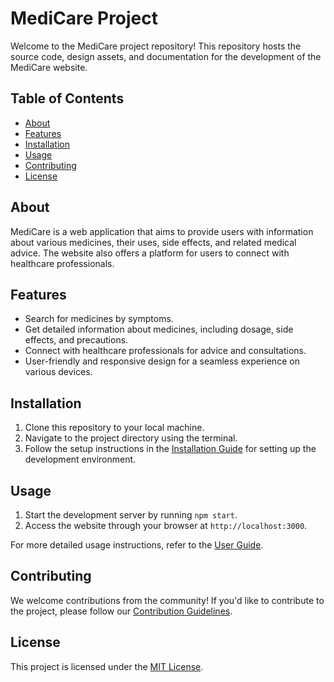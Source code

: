 # MediCare Project

Welcome to the MediCare project repository! This repository hosts the source code, design assets, and documentation for the development of the MediCare website.

## Table of Contents

- [About](#about)
- [Features](#features)
- [Installation](#installation)
- [Usage](#usage)
- [Contributing](#contributing)
- [License](#license)

## About

MediCare is a web application that aims to provide users with information about various medicines, their uses, side effects, and related medical advice. The website also offers a platform for users to connect with healthcare professionals.

## Features

- Search for medicines by symptoms.
- Get detailed information about medicines, including dosage, side effects, and precautions.
- Connect with healthcare professionals for advice and consultations.
- User-friendly and responsive design for a seamless experience on various devices.

## Installation

1. Clone this repository to your local machine.
2. Navigate to the project directory using the terminal.
3. Follow the setup instructions in the [Installation Guide](installation-guide.md) for setting up the development environment.

## Usage

1. Start the development server by running `npm start`.
2. Access the website through your browser at `http://localhost:3000`.

For more detailed usage instructions, refer to the [User Guide](user-guide.md).

## Contributing

We welcome contributions from the community! If you'd like to contribute to the project, please follow our [Contribution Guidelines](contributing.md).

## License

This project is licensed under the [MIT License](LICENSE).
